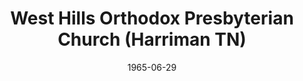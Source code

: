 ---
date: &id001 1965-06-29
end_date: null
location:
  address: null
  city: Harriman
  state: TN
minister:
- end: 1968-01-01
  name: John Thompson
  start: 1965-01-01
  type: Pastor
- end: 1975-06-25
  name: Luder Whitlock
  start: 1970-01-01
  type: Pastor
ministers:
- John Thompson
- Luder Whitlock
name: West Hills Orthodox Presbyterian Church
names:
- end: 1975-06-25
  name: West Hills Orthodox Presbyterian Church
  start: 1965-06-29
origination_date: *id001
raw_data: "TN Harriman\nWest Hills Orthodox Presbyterian Church  (June 29, 1965\u2013\
  June 25, 1975)\n(transferred to the Presbyterian Church in America, 1975)\nPastors:\
  \ John Thompson, 1965\u201368\nLuder Whitlock, 1970\u201375"
received_from: null
states:
- TN
status:
  active: false
  end_date: 1975-06-25
  reason: transfer
  received_from: null
  withdrawal_to: Presbyterian Church in America
title: West Hills Orthodox Presbyterian Church (Harriman TN)
withdrawal_to:
- Presbyterian Church in America
year_established:
- 1965

---